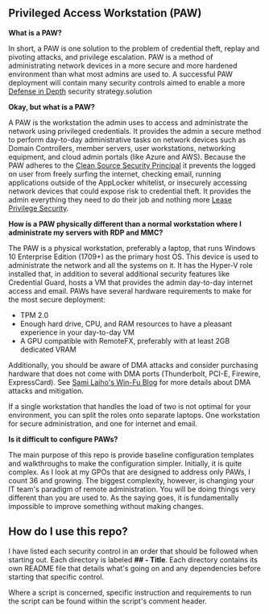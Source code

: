 ## Privileged Access Workstation (PAW)

**What is a PAW?**

In short, a PAW is one solution to the problem of credential theft, replay and pivoting attacks, and privilege escalation.  PAW is a method of administrating network devices in a more secure and more hardened environment than what most admins are used to.  A successful PAW deployment will contain many security controls aimed to enable a more [Defense in Depth](https://en.wikipedia.org/wiki/Defense_in_depth_(computing)) security strategy.solution

**Okay, but what is a PAW?**

A PAW is the workstation the admin uses to access and administrate the network using privileged credentials.  It provides the admin a secure method to perform day-to-day administrative tasks on network devices such as Domain Controllers, member servers, user workstations, networking equipment, and cloud admin portals (like Azure and AWS).  Because the PAW adheres to the [Clean Source Security Principal](https://docs.microsoft.com/en-us/windows-server/identity/securing-privileged-access/securing-privileged-access-reference-material#CSP_BM) it prevents the logged on user from freely surfing the internet, checking email, running applications outside of the AppLocker whitelist, or insecurely accessing network devices that could expose risk to credential theft.  It provides the admin everything they need to do their job and nothing more [Lease Privilege Security](https://en.wikipedia.org/wiki/Principle_of_least_privilege).

**How is a PAW physically different than a normal workstation where I administrate my servers with RDP and MMC?**

The PAW is a physical workstation, preferably a laptop, that runs Windows 10 Enterprise Edition (1709+) as the primary host OS.  This device is used to administrate the network and all the systems on it.  It has the Hyper-V role installed that, in addition to several additional security features like Credential Guard, hosts a VM that provides the admin day-to-day internet access and email.  PAWs have several hardware requirements to make for the most secure deployment:

- TPM 2.0
- Enough hard drive, CPU, and RAM resources to have a pleasant experience in your day-to-day VM
- A GPU compatible with RemoteFX, preferably with at least 2GB dedicated VRAM

Additionally, you should be aware of DMA attacks and consider purchasing hardware that does not come with DMA ports (Thunderbolt, PCI-E, Firewire, ExpressCard).  See [Sami Laiho's Win-Fu Blog](http://blog.win-fu.com/2017/02/the-true-story-of-windows-10-and-dma.html) for more details about DMA attacks and mitigation.

If a single workstation that handles the load of two is not optimal for your environment, you can split the roles onto separate laptops.  One workstation for secure administration, and one for internet and email.  

**Is it difficult to configure PAWs?**

The main purpose of this repo is provide baseline configuration templates and walkthroughs to make the configuration simpler.  Initially, it is quite complex.  As I look at my GPOs that are designed to address only PAWs, I count 36 and growing.  The biggest complexity, however, is changing your IT team's paradigm of remote administration.  You will be doing things very different than you are used to.  As the saying goes, it is fundamentally impossible to improve something without making changes.

## How do I use this repo?

I have listed each security control in an order that should be followed when starting out.  Each directory is labeled **## - Title**.  Each directory contains its own README file that details what's going on and any dependencies before starting that specific control.

Where a script is concerned, specific instruction and requirements to run the script can be found within the script's comment header.  
